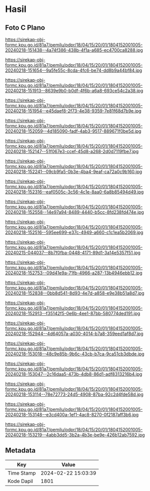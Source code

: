 # Hasil

## Foto C Plano

https://sirekap-obj-formc.kpu.go.id/81a7/pemilu/pdpr/18/04/15/20/01/1804152001005-20240218-151438--4a74f386-438b-4f1a-a685-ec4700ca8288.jpg

https://sirekap-obj-formc.kpu.go.id/81a7/pemilu/pdpr/18/04/15/20/01/1804152001005-20240218-151654--9a5fe55c-8cda-4fc6-be74-dd8b9a44bf84.jpg

https://sirekap-obj-formc.kpu.go.id/81a7/pemilu/pdpr/18/04/15/20/01/1804152001005-20240218-151913--8639e9b0-b0df-4f6b-a6a8-693ce54c2a38.jpg

https://sirekap-obj-formc.kpu.go.id/81a7/pemilu/pdpr/18/04/15/20/01/1804152001005-20240218-151954--e45daef8-2f73-4e38-9359-7e81f68d7b9e.jpg

https://sirekap-obj-formc.kpu.go.id/81a7/pemilu/pdpr/18/04/15/20/01/1804152001005-20240218-152059--4d185090-fadf-4ab3-9517-889671f0be5d.jpg

https://sirekap-obj-formc.kpu.go.id/81a7/pemilu/pdpr/18/04/15/20/01/1804152001005-20240218-152147--51f067e3-ccef-45d8-a268-2d0d7119fbe7.jpg

https://sirekap-obj-formc.kpu.go.id/81a7/pemilu/pdpr/18/04/15/20/01/1804152001005-20240218-152241--09cb9fa5-0b3e-4ba4-9eaf-ca72a0c9b160.jpg

https://sirekap-obj-formc.kpu.go.id/81a7/pemilu/pdpr/18/04/15/20/01/1804152001005-20240218-152316--eaf0505c-3c56-4c1e-8aa0-6a8b85494d49.jpg

https://sirekap-obj-formc.kpu.go.id/81a7/pemilu/pdpr/18/04/15/20/01/1804152001005-20240218-152558--14e97a94-8489-4440-b5cc-8fd238fd474e.jpg

https://sirekap-obj-formc.kpu.go.id/81a7/pemilu/pdpr/18/04/15/20/01/1804152001005-20240218-152516--595ee699-e37c-4949-a660-c1c1ea5b2069.jpg

https://sirekap-obj-formc.kpu.go.id/81a7/pemilu/pdpr/18/04/15/20/01/1804152001005-20240215-044037--8b7f0fba-0448-4171-89d1-3a14e5357f51.jpg

https://sirekap-obj-formc.kpu.go.id/81a7/pemilu/pdpr/18/04/15/20/01/1804152001005-20240218-152753--09d41e9a-71fb-4966-a287-13b4946ebb12.jpg

https://sirekap-obj-formc.kpu.go.id/81a7/pemilu/pdpr/18/04/15/20/01/1804152001005-20240218-152838--0bb8d541-8d93-4e7d-a858-e9e38b51a8d7.jpg

https://sirekap-obj-formc.kpu.go.id/81a7/pemilu/pdpr/18/04/15/20/01/1804152001005-20240218-152913--f35142f5-0e6b-4ee1-87bb-580774ded191.jpg

https://sirekap-obj-formc.kpu.go.id/81a7/pemilu/pdpr/18/04/15/20/01/1804152001005-20240218-152944--4d64057a-a030-4014-b7a8-359eed1af8d7.jpg

https://sirekap-obj-formc.kpu.go.id/81a7/pemilu/pdpr/18/04/15/20/01/1804152001005-20240218-153018--48c9e85b-9b6c-43cb-b7ca-9ca51cb3dbde.jpg

https://sirekap-obj-formc.kpu.go.id/81a7/pemilu/pdpr/18/04/15/20/01/1804152001005-20240218-153047--2c16daa5-473b-4db8-86d1-adf8313216b4.jpg

https://sirekap-obj-formc.kpu.go.id/81a7/pemilu/pdpr/18/04/15/20/01/1804152001005-20240218-153114--78e72773-24d5-4908-87ba-92c2d4fde58d.jpg

https://sirekap-obj-formc.kpu.go.id/81a7/pemilu/pdpr/18/04/15/20/01/1804152001005-20240218-153148--e3cd400a-1ef1-4ac8-8270-0f2187aff3b6.jpg

https://sirekap-obj-formc.kpu.go.id/81a7/pemilu/pdpr/18/04/15/20/01/1804152001005-20240218-153219--4abb3dd5-3b2a-4b3e-be9e-426b12ab7592.jpg


## Metadata

| Key        | Value               |
| ---------- | ------------------- |
| Time Stamp | 2024-02-22 15:03:39 |
| Kode Dapil | 1801                |



